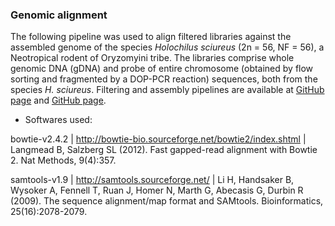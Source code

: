 ### Genomic alignment

The following pipeline was used to align filtered libraries against the assembled genome of the species *Holochilus sciureus* (2n = 56, NF = 56), a Neotropical rodent of Oryzomyini tribe. The libraries comprise whole genomic DNA (gDNA) and probe of entire chromosome (obtained by flow sorting and fragmented by a DOP-PCR reaction) sequences, both from the species *H. sciureus*. Filtering and assembly pipelines are available at [GitHub page](https://github.com/MoreiraCN/Filtering_Illumina_sequences) and [GitHub page](https://github.com/MoreiraCN/Assembling_Illumina_sequences).

- Softwares used:

bowtie-v2.4.2 | http://bowtie-bio.sourceforge.net/bowtie2/index.shtml | Langmead B, Salzberg SL (2012). Fast gapped-read alignment with Bowtie 2. Nat Methods, 9(4):357.

samtools-v1.9 | http://samtools.sourceforge.net/ | Li H, Handsaker B, Wysoker A, Fennell T, Ruan J, Homer N, Marth G, Abecasis G, Durbin R (2009). The sequence alignment/map format and SAMtools. Bioinformatics, 25(16):2078-2079.


